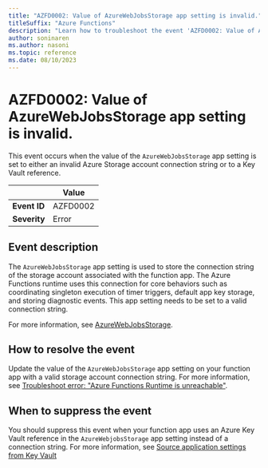 ```yaml
---
title: "AZFD0002: Value of AzureWebJobsStorage app setting is invalid."
titleSuffix: "Azure Functions"
description: "Learn how to troubleshoot the event 'AZFD0002: Value of AzureWebJobsStorage app setting is invalid' in Azure Functions"
author: soninaren
ms.author: nasoni
ms.topic: reference
ms.date: 08/10/2023
---
```


# AZFD0002: Value of AzureWebJobsStorage app setting is invalid.

This event occurs when the value of the `AzureWebJobsStorage` app setting is set to either an invalid Azure Storage account connection string or to a Key Vault reference.

| | Value |
|-|-|
| **Event ID** |AZFD0002|
| **Severity** |Error|

## Event description
The `AzureWebJobsStorage` app setting is used to store the connection string of the storage account associated with the function app. The Azure Functions runtime uses this connection for core behaviors such as coordinating singleton execution of timer triggers, default app key storage, and storing diagnostic events. This app setting needs to be set to a valid connection string.

For more information, see [AzureWebJobsStorage](../../functions-app-settings.md#azurewebjobsstorage).

## How to resolve the event
Update the value of the `AzureWebJobsStorage` app setting on your function app with a valid storage account connection string. For more information, see [Troubleshoot error: "Azure Functions Runtime is unreachable"](../../functions-recover-storage-account.md).

## When to suppress the event
You should suppress this event when your function app uses an Azure Key Vault reference in the `AzureWebjobsStorage` app setting instead of a connection string. For more information, see [Source application settings from Key Vault](../../../app-service/app-service-key-vault-references.md?toc=%2Fazure%2Fazure-functions%2Ftoc.json#source-app-settings-from-key-vault)
